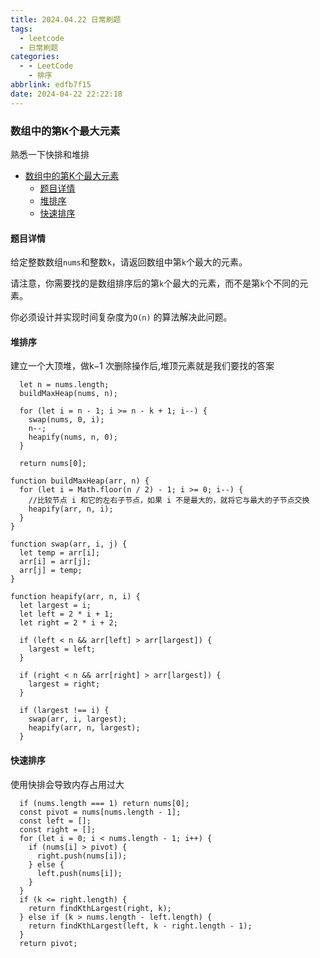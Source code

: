 ```yaml
---
title: 2024.04.22 日常刷题
tags:
  - leetcode
  - 日常刷题
categories:
  - - LeetCode
    - 排序
abbrlink: edfb7f15
date: 2024-04-22 22:22:18
---
```

### 数组中的第K个最大元素

熟悉一下快排和堆排
- [数组中的第K个最大元素](#数组中的第k个最大元素)
  - [题目详情](#题目详情)
  - [堆排序](#堆排序)
  - [快速排序](#快速排序)

<!--more-->
#### 题目详情

给定整数数组`nums`和整数`k`，请返回数组中第`k`个最大的元素。

请注意，你需要找的是数组排序后的第`k`个最大的元素，而不是第`k`个不同的元素。

你必须设计并实现时间复杂度为`O(n)` 的算法解决此问题。

#### 堆排序
建立一个大顶堆，做k−1 次删除操作后,堆顶元素就是我们要找的答案
```JS
  let n = nums.length;
  buildMaxHeap(nums, n);

  for (let i = n - 1; i >= n - k + 1; i--) {
    swap(nums, 0, i);
    n--;
    heapify(nums, n, 0);
  }

  return nums[0];

function buildMaxHeap(arr, n) {
  for (let i = Math.floor(n / 2) - 1; i >= 0; i--) {
    //比较节点 i 和它的左右子节点，如果 i 不是最大的，就将它与最大的子节点交换
    heapify(arr, n, i);
  }
}

function swap(arr, i, j) {
  let temp = arr[i];
  arr[i] = arr[j];
  arr[j] = temp;
}

function heapify(arr, n, i) {
  let largest = i;
  let left = 2 * i + 1;
  let right = 2 * i + 2;

  if (left < n && arr[left] > arr[largest]) {
    largest = left;
  }

  if (right < n && arr[right] > arr[largest]) {
    largest = right;
  }

  if (largest !== i) {
    swap(arr, i, largest);
    heapify(arr, n, largest);
  }
```

#### 快速排序

使用快排会导致内存占用过大
```JS
  if (nums.length === 1) return nums[0];
  const pivot = nums[nums.length - 1];
  const left = [];
  const right = [];
  for (let i = 0; i < nums.length - 1; i++) {
    if (nums[i] > pivot) {
      right.push(nums[i]);
    } else {
      left.push(nums[i]);
    }
  }
  if (k <= right.length) {
    return findKthLargest(right, k);
  } else if (k > nums.length - left.length) {
    return findKthLargest(left, k - right.length - 1);
  }
  return pivot;
```